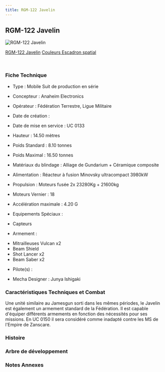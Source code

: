 ```yaml
---
title: RGM-122 Javelin
---
```


RGM-122 Javelin
---------------



![RGM-122 Javelin](/images/stories/saga/vgundam/mechas/rgm-122.png)

[RGM-122 Javelin](javascript:change_image_m('images/stories/saga/vgundam/mechas/rgm-122.png');)
[Couleurs Escadron spatial](javascript:change_image_m('images/stories/saga/vgundam/mechas/rgm-122-spacefleet.png');)

 

### Fiche Technique


- Type : Mobile Suit de production en série
  
- Concepteur : Anaheim Electronics
  
- Opérateur : Fédération Terrestre, Ligue Militaire
  
- Date de création : 
  
- Date de mise en service : UC 0133
  
- Hauteur : 14.50 mètres
  
- Poids Standard : 8.10 tonnes
  
- Poids Maximal : 16.50 tonnes
  
- Matériaux du blindage : Alliage de Gundarium + Céramique composite
  
- Alimentation : Réacteur à fusion Minovsky ultracompact 3980kW
  
- Propulsion : Moteurs fusée 2x 23280Kg + 21600kg
  
- Moteurs Vernier : 18
  
- Accélération maximale : 4.20
G
  
- Equipements Spéciaux :


* Capteurs


- Armement :


* Mitrailleuses Vulcan x2
* Beam Shield
* Shot Lancer x2
* Beam Saber x2


- Pilote(s) : 





- Mecha Designer : Junya Ishigaki


### Caractéristiques Techniques et Combat


Une unité similaire au Jamesgun sorti dans les mêmes périodes, le Javelin est également un armement standard de la Fédération. Il est capable d'équiper différents armements en fonction des nécessités pour ses missions. En UC 0150 il sera considéré comme inadapté contre les MS de l'Empire de Zanscare.


### Histoire


### Arbre de développement


### Notes Annexes


